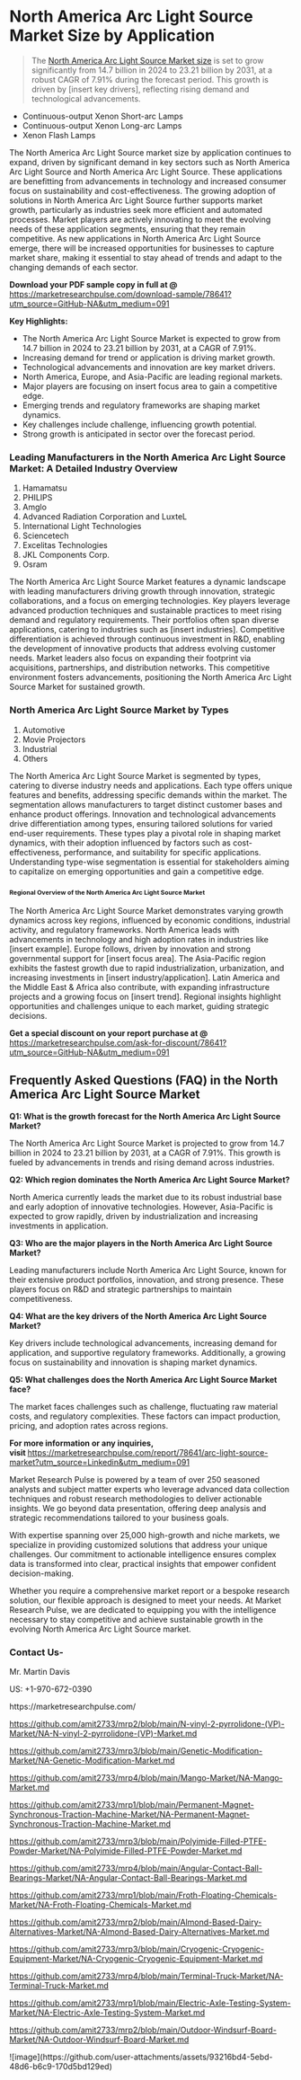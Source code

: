 <h1>North America Arc Light Source Market&nbsp;Size by Application</h1><blockquote><p>The <a href="https://marketresearchpulse.com/download-sample/78641?utm_source=GitHub-NA&amp;utm_medium=091">North America Arc Light Source Market size</a> is set to grow significantly from 14.7 billion in 2024 to 23.21 billion by 2031, at a robust CAGR of 7.91% during the forecast period. This growth is driven by [insert key drivers], reflecting rising demand and technological advancements.</p></blockquote><ul><li>Continuous-output Xenon Short-arc Lamps<li> Continuous-output Xenon Long-arc Lamps<li> Xenon Flash Lamps</li></ul><p>The North America Arc Light Source market size by application continues to expand, driven by significant demand in key sectors such as North America Arc Light Source and North America Arc Light Source. These applications are benefitting from advancements in technology and increased consumer focus on sustainability and cost-effectiveness. The growing adoption of solutions in North America Arc Light Source further supports market growth, particularly as industries seek more efficient and automated processes. Market players are actively innovating to meet the evolving needs of these application segments, ensuring that they remain competitive. As new applications in North America Arc Light Source emerge, there will be increased opportunities for businesses to capture market share, making it essential to stay ahead of trends and adapt to the changing demands of each sector.</p><p><strong>Download your PDF sample copy in full at @ </strong><a href="https://marketresearchpulse.com/download-sample/78641?utm_source=GitHub-NA&amp;utm_medium=091">https://marketresearchpulse.com/download-sample/78641?utm_source=GitHub-NA&amp;utm_medium=091</a></p><p><strong>Key Highlights: </strong></p><ul><li>The North America Arc Light Source Market is expected to grow from 14.7 billion in 2024 to 23.21 billion by 2031, at a CAGR of 7.91%.</li><li>Increasing demand for trend or application is driving market growth.</li><li>Technological advancements and innovation are key market drivers.</li><li>North America, Europe, and Asia-Pacific are leading regional markets.</li><li>Major players are focusing on insert focus area to gain a competitive edge.</li><li>Emerging trends and regulatory frameworks are shaping market dynamics.</li><li>Key challenges include challenge, influencing growth potential.</li><li>Strong growth is anticipated in sector over the forecast period.</li></ul><h3>Leading Manufacturers in the North America Arc Light Source Market: A Detailed Industry Overview</h3><ol><li>Hamamatsu</li><li>PHILIPS</li><li>Amglo</li><li>Advanced Radiation Corporation and LuxteL</li><li>International Light Technologies</li><li>Sciencetech</li><li>Excelitas Technologies</li><li>JKL Components Corp.</li><li>Osram</li></ol><div class="flex max-w-full flex-col flex-grow"><div class="min-h-8 text-message flex w-full flex-col items-end gap-2 whitespace-normal break-words [.text-message+&amp;]:mt-5" dir="auto" data-message-author-role="assistant" data-message-id="fd8432e4-4910-450d-b182-61b7bfb0a01f" data-message-model-slug="gpt-4o"><div class="flex w-full flex-col gap-1 empty:hidden first:pt-[3px]"><div class="markdown prose w-full break-words dark:prose-invert light"><p>The North America Arc Light Source Market features a dynamic landscape with leading manufacturers driving growth through innovation, strategic collaborations, and a focus on emerging technologies. Key players leverage advanced production techniques and sustainable practices to meet rising demand and regulatory requirements. Their portfolios often span diverse applications, catering to industries such as [insert industries]. Competitive differentiation is achieved through continuous investment in R&amp;D, enabling the development of innovative products that address evolving customer needs. Market leaders also focus on expanding their footprint via acquisitions, partnerships, and distribution networks. This competitive environment fosters advancements, positioning the North America Arc Light Source Market for sustained growth.</p></div></div></div></div><h3>North America Arc Light Source Market by Types</h3><ol><li>Automotive<li> Movie Projectors<li> Industrial<li> Others</li></ol><div class="flex max-w-full flex-col flex-grow"><div class="min-h-8 text-message flex w-full flex-col items-end gap-2 whitespace-normal break-words [.text-message+&amp;]:mt-5" dir="auto" data-message-author-role="assistant" data-message-id="084470be-0bb7-4664-bddf-5156b4f41249" data-message-model-slug="gpt-4o-mini"><div class="flex w-full flex-col gap-1 empty:hidden first:pt-[3px]"><div class="markdown prose w-full break-words dark:prose-invert light"><p>The North America Arc Light Source Market is segmented by types, catering to diverse industry needs and applications. Each type offers unique features and benefits, addressing specific demands within the market. The segmentation allows manufacturers to target distinct customer bases and enhance product offerings. Innovation and technological advancements drive differentiation among types, ensuring tailored solutions for varied end-user requirements. These types play a pivotal role in shaping market dynamics, with their adoption influenced by factors such as cost-effectiveness, performance, and suitability for specific applications. Understanding type-wise segmentation is essential for stakeholders aiming to capitalize on emerging opportunities and gain a competitive edge.</p></div></div></div></div><h3><span style="font-size: 11px;">Regional Overview of the North America Arc Light Source Market</span></h3><div class="flex max-w-full flex-col flex-grow"><div class="min-h-8 text-message flex w-full flex-col items-end gap-2 whitespace-normal break-words [.text-message+&amp;]:mt-5" dir="auto" data-message-author-role="assistant" data-message-id="e9038762-ce64-4e30-91c9-9bd413514231" data-message-model-slug="gpt-4o-mini"><div class="flex w-full flex-col gap-1 empty:hidden first:pt-[3px]"><div class="markdown prose w-full break-words dark:prose-invert light"><p>The North America Arc Light Source Market demonstrates varying growth dynamics across key regions, influenced by economic conditions, industrial activity, and regulatory frameworks. North America leads with advancements in technology and high adoption rates in industries like [insert example]. Europe follows, driven by innovation and strong governmental support for [insert focus area]. The Asia-Pacific region exhibits the fastest growth due to rapid industrialization, urbanization, and increasing investments in [insert industry/application]. Latin America and the Middle East &amp; Africa also contribute, with expanding infrastructure projects and a growing focus on [insert trend]. Regional insights highlight opportunities and challenges unique to each market, guiding strategic decisions.</p></div></div></div></div><p><strong>Get a special discount on your report purchase at @ </strong><a href="https://marketresearchpulse.com/ask-for-discount/78641?utm_source=GitHub-NA&amp;utm_medium=091">https://marketresearchpulse.com/ask-for-discount/78641?utm_source=GitHub-NA&amp;utm_medium=091</a></p><h2>Frequently Asked Questions (FAQ) in the North America Arc Light Source Market</h2><p><strong>Q1: What is the growth forecast for the North America Arc Light Source Market?</strong></p><p>The North America Arc Light Source Market is projected to grow from 14.7 billion in 2024 to 23.21 billion by 2031, at a CAGR of 7.91%. This growth is fueled by advancements in trends and rising demand across industries.</p><p><strong>Q2: Which region dominates the North America Arc Light Source Market?</strong></p><p>North America currently leads the market due to its robust industrial base and early adoption of innovative technologies. However, Asia-Pacific is expected to grow rapidly, driven by industrialization and increasing investments in application.</p><p><strong>Q3: Who are the major players in the North America Arc Light Source Market?</strong></p><p>Leading manufacturers include North America Arc Light Source, known for their extensive product portfolios, innovation, and strong presence. These players focus on R&amp;D and strategic partnerships to maintain competitiveness.</p><p><strong>Q4: What are the key drivers of the North America Arc Light Source Market?</strong></p><p>Key drivers include technological advancements, increasing demand for application, and supportive regulatory frameworks. Additionally, a growing focus on sustainability and innovation is shaping market dynamics.</p><p><strong>Q5: What challenges does the North America Arc Light Source Market face?</strong></p><p>The market faces challenges such as challenge, fluctuating raw material costs, and regulatory complexities. These factors can impact production, pricing, and adoption rates across regions.</p><p><strong>For more information or any inquiries, visit&nbsp;</strong><a href="https://marketresearchpulse.com/report/78641/arc-light-source-market?utm_source=Linkedin&utm_medium=091">https://marketresearchpulse.com/report/78641/arc-light-source-market?utm_source=Linkedin&utm_medium=091</a></p><p>Market Research Pulse is powered by a team of over 250 seasoned analysts and subject matter experts who leverage advanced data collection techniques and robust research methodologies to deliver actionable insights. We go beyond data presentation, offering deep analysis and strategic recommendations tailored to your business goals.</p><p>With expertise spanning over 25,000 high-growth and niche markets, we specialize in providing customized solutions that address your unique challenges. Our commitment to actionable intelligence ensures complex data is transformed into clear, practical insights that empower confident decision-making.</p><p>Whether you require a comprehensive market report or a bespoke research solution, our flexible approach is designed to meet your needs. At Market Research Pulse, we are dedicated to equipping you with the intelligence necessary to stay competitive and achieve sustainable growth in the evolving North America Arc Light Source market.</p><h3><strong>Contact Us-</strong></h3><p>Mr. Martin Davis</p><p>US: +1-970-672-0390</p><p>https://marketresearchpulse.com/</p><p><a href="https://github.com/amit2733/mrp2/blob/main/N-vinyl-2-pyrrolidone-(VP)-Market/NA-N-vinyl-2-pyrrolidone-(VP)-Market.md">https://github.com/amit2733/mrp2/blob/main/N-vinyl-2-pyrrolidone-(VP)-Market/NA-N-vinyl-2-pyrrolidone-(VP)-Market.md</a></p><p><a href="https://github.com/amit2733/mrp3/blob/main/Genetic-Modification-Market/NA-Genetic-Modification-Market.md">https://github.com/amit2733/mrp3/blob/main/Genetic-Modification-Market/NA-Genetic-Modification-Market.md</a></p><p><a href="https://github.com/amit2733/mrp4/blob/main/Mango-Market/NA-Mango-Market.md">https://github.com/amit2733/mrp4/blob/main/Mango-Market/NA-Mango-Market.md</a></p><p><a href="https://github.com/amit2733/mrp1/blob/main/Permanent-Magnet-Synchronous-Traction-Machine-Market/NA-Permanent-Magnet-Synchronous-Traction-Machine-Market.md">https://github.com/amit2733/mrp1/blob/main/Permanent-Magnet-Synchronous-Traction-Machine-Market/NA-Permanent-Magnet-Synchronous-Traction-Machine-Market.md</a></p><p><a href="https://github.com/amit2733/mrp3/blob/main/Polyimide-Filled-PTFE-Powder-Market/NA-Polyimide-Filled-PTFE-Powder-Market.md">https://github.com/amit2733/mrp3/blob/main/Polyimide-Filled-PTFE-Powder-Market/NA-Polyimide-Filled-PTFE-Powder-Market.md</a></p><p><a href="https://github.com/amit2733/mrp4/blob/main/Angular-Contact-Ball-Bearings-Market/NA-Angular-Contact-Ball-Bearings-Market.md">https://github.com/amit2733/mrp4/blob/main/Angular-Contact-Ball-Bearings-Market/NA-Angular-Contact-Ball-Bearings-Market.md</a></p><p><a href="https://github.com/amit2733/mrp1/blob/main/Froth-Floating-Chemicals-Market/NA-Froth-Floating-Chemicals-Market.md">https://github.com/amit2733/mrp1/blob/main/Froth-Floating-Chemicals-Market/NA-Froth-Floating-Chemicals-Market.md</a></p><p><a href="https://github.com/amit2733/mrp2/blob/main/Almond-Based-Dairy-Alternatives-Market/NA-Almond-Based-Dairy-Alternatives-Market.md">https://github.com/amit2733/mrp2/blob/main/Almond-Based-Dairy-Alternatives-Market/NA-Almond-Based-Dairy-Alternatives-Market.md</a></p><p><a href="https://github.com/amit2733/mrp3/blob/main/Cryogenic-Cryogenic-Equipment-Market/NA-Cryogenic-Cryogenic-Equipment-Market.md">https://github.com/amit2733/mrp3/blob/main/Cryogenic-Cryogenic-Equipment-Market/NA-Cryogenic-Cryogenic-Equipment-Market.md</a></p><p><a href="https://github.com/amit2733/mrp4/blob/main/Terminal-Truck-Market/NA-Terminal-Truck-Market.md">https://github.com/amit2733/mrp4/blob/main/Terminal-Truck-Market/NA-Terminal-Truck-Market.md</a></p><p><a href="https://github.com/amit2733/mrp1/blob/main/Electric-Axle-Testing-System-Market/NA-Electric-Axle-Testing-System-Market.md">https://github.com/amit2733/mrp1/blob/main/Electric-Axle-Testing-System-Market/NA-Electric-Axle-Testing-System-Market.md</a></p><p><a href="https://github.com/amit2733/mrp2/blob/main/Outdoor-Windsurf-Board-Market/NA-Outdoor-Windsurf-Board-Market.md">https://github.com/amit2733/mrp2/blob/main/Outdoor-Windsurf-Board-Market/NA-Outdoor-Windsurf-Board-Market.md</a></p>
![image](https://github.com/user-attachments/assets/93216bd4-5ebd-48d6-b6c9-170d5bd129ed)
